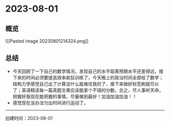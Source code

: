 # 2023-08-01

## 概览

![[Pasted image 20230801214324.png]]

## 总结

- 今天回顾了一下自己的数学情况，发现自己的水平距离预期水平还差得远，接下来的时间必须要提高效率疯狂训练了，今天晚上的政治时间全部给了数学；结构力学感觉自己出了计算没什么能难住我的了，接下来做好标签刷就可以了；英语精读每一篇真题文章应该能拿个不错的分数，总之，尽人事听天命，把握好我现在能把握的事情，尽量做到最好！加油加油加油！！
- 感觉现在没办法匀出时间进行运动了。

---

创建时间：2023-08-01